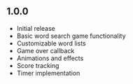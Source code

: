 ## 1.0.0

* Initial release
* Basic word search game functionality
* Customizable word lists
* Game over callback
* Animations and effects
* Score tracking
* Timer implementation